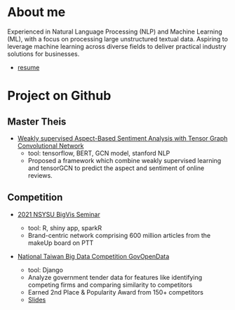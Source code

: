# About me
Experienced in Natural Language Processing (NLP) and Machine Learning (ML), with a focus on processing large unstructured textual data. Aspiring to leverage machine learning across diverse fields to deliver practical industry solutions for businesses.

+ [resume](https://drive.google.com/file/d/1B2u_GNxvJltMAGjtDRdshbszBIBkiyTw/view?usp=sharing)


# Project on Github

##  Master Theis
+ [Weakly supervised Aspect-Based Sentiment Analysis with Tensor Graph Convolutional Network](https://github.com/Annrison/ASSA_TG)
    + tool: tensorflow, BERT, GCN model, stanford NLP
    + Proposed a framework which combine weakly supervised learning and tensorGCN to predict the aspect and sentiment of online reviews.

## Competition

+ [2021 NSYSU BigVis Seminar](https://github.com/Annrison/BigVis)
    + tool: R, shiny app, sparkR
    + Brand-centric network comprising 600 million articles from the makeUp board on PTT

+ [National Taiwan Big Data Competition GovOpenData](https://github.com/Annrison/Tender-Helper_digital-humanities-competition)
    + tool: Django
    + Analyze government tender data for features like identifying competing firms and comparing similarity to competitors
    + Earned 2nd Place & Popularity Award from 150+ competitors
    + [Slides](https://drive.google.com/file/d/1WCX2ye8AeKG2is2T4-5wa0YKg-ibxs_q/view?usp=sharing)